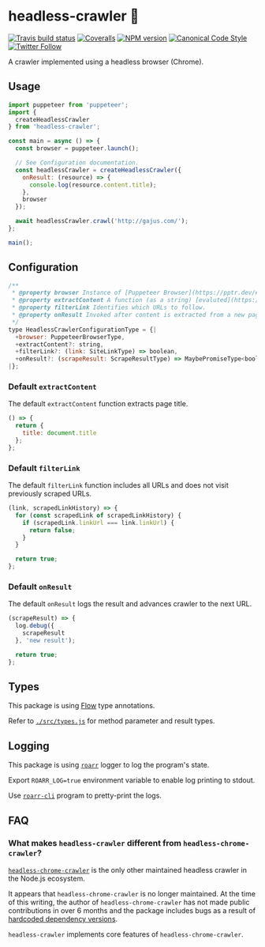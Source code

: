 <a name="headless-crawler"></a>
# headless-crawler 👻

[![Travis build status](http://img.shields.io/travis/gajus/headless-crawler/master.svg?style=flat-square)](https://travis-ci.org/gajus/headless-crawler)
[![Coveralls](https://img.shields.io/coveralls/gajus/headless-crawler.svg?style=flat-square)](https://coveralls.io/github/gajus/headless-crawler)
[![NPM version](http://img.shields.io/npm/v/headless-crawler.svg?style=flat-square)](https://www.npmjs.org/package/headless-crawler)
[![Canonical Code Style](https://img.shields.io/badge/code%20style-canonical-blue.svg?style=flat-square)](https://github.com/gajus/canonical)
[![Twitter Follow](https://img.shields.io/twitter/follow/kuizinas.svg?style=social&label=Follow)](https://twitter.com/kuizinas)

A crawler implemented using a headless browser (Chrome).

<a name="headless-crawler-usage"></a>
## Usage

```js
import puppeteer from 'puppeteer';
import {
  createHeadlessCrawler
} from 'headless-crawler';

const main = async () => {
  const browser = puppeteer.launch();

  // See Configuration documentation.
  const headlessCrawler = createHeadlessCrawler({
    onResult: (resource) => {
      console.log(resource.content.title);
    },
    browser
  });

  await headlessCrawler.crawl('http://gajus.com/');
};

main();

```

<a name="headless-crawler-configuration"></a>
## Configuration

```js
/**
 * @property browser Instance of [Puppeteer Browser](https://pptr.dev/#?product=Puppeteer&version=v1.11.0&show=api-class-browser).
 * @property extractContent A function (as a string) [evaluted](https://pptr.dev/#?product=Puppeteer&version=v1.11.0&show=api-pageevaluatepagefunction-args) in the context of the browser. The result of the function is used to describe the contents of the website (see `ScrapeResultType#content` property).
 * @property filterLink Identifies which URLs to follow.
 * @property onResult Invoked after content is extracted from a new page. Must return a boolean value indicating whether the crawler should advance to the next URL.
 */
type HeadlessCrawlerConfigurationType = {|
  +browser: PuppeteerBrowserType,
  +extractContent?: string,
  +filterLink?: (link: SiteLinkType) => boolean,
  +onResult?: (scrapeResult: ScrapeResultType) => MaybePromiseType<boolean>
|};

```

<a name="headless-crawler-configuration-default-extractcontent"></a>
### Default <code>extractContent</code>

The default `extractContent` function extracts page title.

```js
() => {
  return {
    title: document.title
  };
};

```

<a name="headless-crawler-configuration-default-filterlink"></a>
### Default <code>filterLink</code>

The default `filterLink` function includes all URLs and does not visit previously scraped URLs.

```js
(link, scrapedLinkHistory) => {
  for (const scrapedLink of scrapedLinkHistory) {
    if (scrapedLink.linkUrl === link.linkUrl) {
      return false;
    }
  }

  return true;
};

```

<a name="headless-crawler-configuration-default-onresult"></a>
### Default <code>onResult</code>

The default `onResult` logs the result and advances crawler to the next URL.

```js
(scrapeResult) => {
  log.debug({
    scrapeResult
  }, 'new result');

  return true;
};

```

<a name="headless-crawler-types"></a>
## Types

This package is using [Flow](https://flow.org/) type annotations.

Refer to [`./src/types.js`](./src/types.js) for method parameter and result types.

<a name="headless-crawler-logging"></a>
## Logging

This package is using [`roarr`](https://www.npmjs.com/package/roarr) logger to log the program's state.

Export `ROARR_LOG=true` environment variable to enable log printing to stdout.

Use [`roarr-cli`](https://github.com/gajus/roarr-cli) program to pretty-print the logs.

<a name="headless-crawler-faq"></a>
## FAQ

<a name="headless-crawler-faq-what-makes-headless-crawler-different-from-headless-chrome-crawler"></a>
### What makes <code>headless-crawler</code> different from <code>headless-chrome-crawler</code>?

[`headless-chrome-crawler`](https://github.com/yujiosaka/headless-chrome-crawler) is the only other maintained headless crawler in the Node.js ecosystem.

It appears that `headless-chrome-crawler` is no longer maintained. At the time of this writing, the author of `headless-chrome-crawler` has not made public contributions in over 6 months and the package includes bugs as a result of [hardcoded dependency versions](https://github.com/yujiosaka/headless-chrome-crawler/blob/ad95c2c4b356c8fdc60d16f8b013cc9a043a9bc6/package.json#L28-L34).

`headless-crawler` implements core features of `headless-chrome-crawler`.
